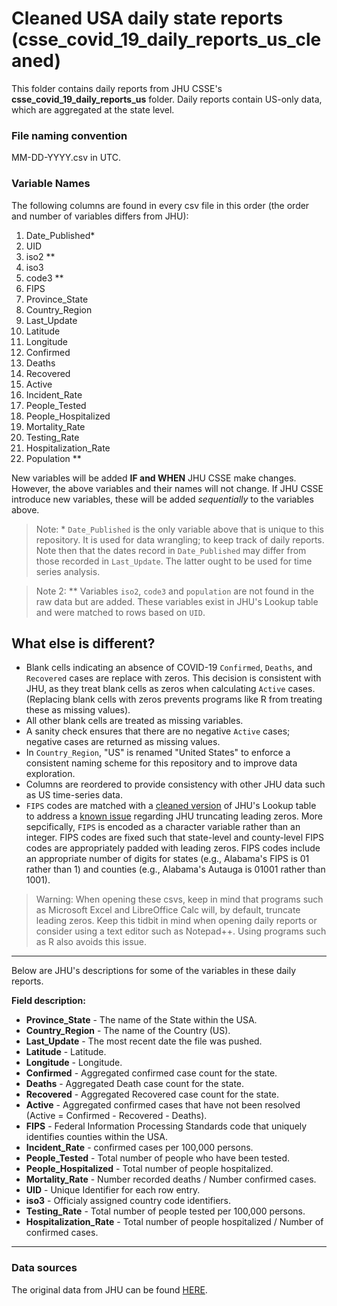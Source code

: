 # Cleaned USA daily state reports (csse_covid_19_daily_reports_us_cleaned)

This folder contains daily reports from JHU CSSE's **csse_covid_19_daily_reports_us** folder. Daily reports contain US-only data, which are aggregated at the state level.  

### File naming convention
MM-DD-YYYY.csv in UTC.

### **Variable Names**

The following columns are found in every csv file in this order (the order and number of variables differs from JHU):

1. Date_Published*
2. UID
3. iso2 **   
4. iso3            
5. code3  **      
6. FIPS    
7. Province_State
8. Country_Region  
9. Last_Update  
10. Latitude   
11. Longitude   
12. Confirmed          
13. Deaths     
14. Recovered    
15. Active           
16. Incident_Rate
17. People_Tested
18. People_Hospitalized
19. Mortality_Rate
20. Testing_Rate
21. Hospitalization_Rate
22. Population **    

New variables will be added **IF and WHEN** JHU CSSE make changes. However, the above variables and their names will not change. If JHU CSSE introduce new variables, these will be added *sequentially* to the variables above. 

> Note: * `Date_Published` is the only variable above that is unique to this repository. It is used for data wrangling; to keep track of daily reports. Note then that the dates record in `Date_Published` may differ from those recorded in `Last_Update`. The latter ought to be used for time series analysis. 

>Note 2: ** Variables `iso2`, `code3` and `population` are not found in the raw data but are added. These variables exist in JHU's Lookup table and were matched to rows based on `UID`.

## What else is different?

* Blank cells indicating an absence of COVID-19 `Confirmed`, `Deaths`, and `Recovered` cases are replace with zeros. This decision is consistent with JHU, as they treat blank cells as zeros when calculating `Active` cases. (Replacing blank cells with zeros prevents programs like R from treating these as missing values). 
* All other blank cells are treated as missing variables. 
* A sanity check ensures that there are no negative `Active` cases; negative  cases are returned as missing values.
* In `Country_Region`, "US" is renamed "United States" to enforce a consistent naming scheme for this repository and to improve data exploration. 
* Columns are reordered to provide consistency with other JHU data such as US time-series data.
* `FIPS` codes are matched with a [cleaned version](https://github.com/Lucas-Czarnecki/COVID-19-CLEANED-JHUCSSE/tree/master/COVID-19_CLEAN/csse_cleaned_supporting_material) of JHU's Lookup table to address a [known issue](https://github.com/CSSEGISandData/COVID-19/issues/1791) regarding JHU truncating leading zeros. More sepcifically, `FIPS` is encoded as a character variable rather than an integer. FIPS codes are fixed such that state-level and county-level FIPS codes are appropriately padded with leading zeros. FIPS codes include an appropriate number of digits for states (e.g., Alabama's FIPS is 01 rather than 1) and counties (e.g., Alabama's Autauga is 01001 rather than 1001).

> Warning: When opening these csvs, keep in mind that programs such as Microsoft Excel and LibreOffice Calc will, by default, truncate leading zeros. Keep this tidbit in mind when opening daily reports or consider using a text editor such as Notepad++. Using programs such as R also avoids this issue. 

---
Below are JHU's descriptions for some of the variables in these daily reports.

**Field description:**
* <b>Province_State</b> - The name of the State within the USA.
* <b>Country_Region</b> - The name of the Country (US).
* <b>Last_Update</b> - The most recent date the file was pushed.
* <b>Latitude</b> - Latitude.
* <b>Longitude</b> - Longitude.
* <b>Confirmed</b> - Aggregated confirmed case count for the state.
* <b>Deaths</b> - Aggregated Death case count for the state.
* <b>Recovered</b> - Aggregated Recovered case count for the state.
* <b>Active</b> - Aggregated confirmed cases that have not been resolved (Active = Confirmed - Recovered - Deaths).
* <b>FIPS</b> - Federal Information Processing Standards code that uniquely identifies counties within the USA.
* <b>Incident_Rate</b> - confirmed cases per 100,000 persons.
* <b>People_Tested</b> - Total number of people who have been tested.
* <b>People_Hospitalized</b> - Total number of people hospitalized.
* <b>Mortality_Rate</b> - Number recorded deaths / Number confirmed cases.
* <b>UID</b> - Unique Identifier for each row entry. 
* <b>iso3</b> - Officialy assigned country code identifiers.
* <b>Testing_Rate</b> - Total number of people tested per 100,000 persons.
* <b>Hospitalization_Rate</b> - Total number of people hospitalized / Number of confirmed cases.


---
### Data sources
The original data from JHU can be found [HERE](https://github.com/CSSEGISandData/COVID-19/tree/master/csse_covid_19_data/csse_covid_19_daily_reports_us).